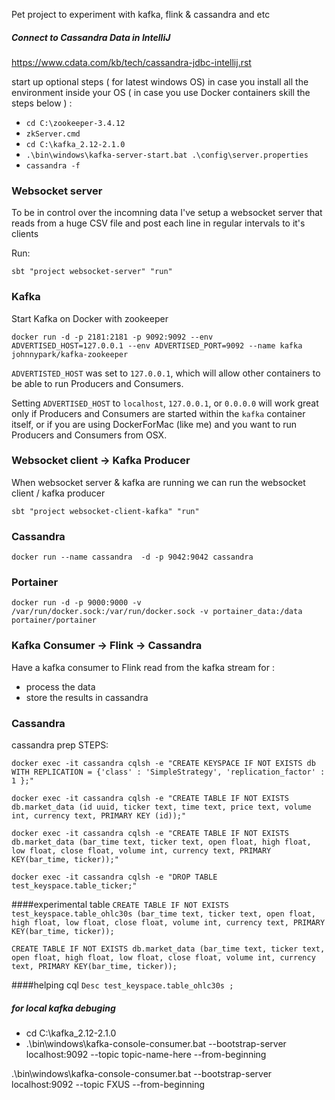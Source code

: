 Pet project to experiment with kafka, flink & cassandra and etc 

##### Connect to Cassandra Data in IntelliJ
https://www.cdata.com/kb/tech/cassandra-jdbc-intellij.rst

 start up optional steps ( for latest windows OS) in case you install all the environment inside 
 your OS ( in case you use Docker containers skill the steps below ) : 
 - `cd C:\zookeeper-3.4.12`
 - `zkServer.cmd`
 - `cd C:\kafka_2.12-2.1.0`
 - `.\bin\windows\kafka-server-start.bat .\config\server.properties`
 - `cassandra -f`

### Websocket server

To be in control over the incomning data I've setup a websocket server that reads from a huge CSV file and post each line in regular intervals to it's clients

Run:

`sbt "project websocket-server" "run"`

### Kafka 

Start Kafka on Docker with zookeeper

`docker run -d -p 2181:2181 -p 9092:9092 --env ADVERTISED_HOST=127.0.0.1 --env ADVERTISED_PORT=9092 --name kafka johnnypark/kafka-zookeeper`

`ADVERTISTED_HOST` was set to `127.0.0.1`, which will allow other containers to be able to run Producers and Consumers.

Setting `ADVERTISED_HOST` to `localhost`, `127.0.0.1`, or `0.0.0.0` will work great only if Producers and Consumers are started within the `kafka` container itself, or if you are using DockerForMac (like me) and you want to run Producers and Consumers from OSX.


### Websocket client -> Kafka Producer

When websocket server & kafka are running we can run the websocket client / kafka producer


`sbt "project websocket-client-kafka" "run"`

### Cassandra

`docker run --name cassandra  -d -p 9042:9042 cassandra
`
### Portainer

`docker run -d -p 9000:9000 -v /var/run/docker.sock:/var/run/docker.sock -v portainer_data:/data portainer/portainer
`

### Kafka Consumer -> Flink -> Cassandra

Have a kafka consumer to Flink read from the kafka stream for :  
- process the data
- store the results in cassandra

### Cassandra 

 cassandra prep STEPS:
 
 `docker exec -it cassandra cqlsh -e "CREATE KEYSPACE IF NOT EXISTS db WITH
 REPLICATION = {'class' : 'SimpleStrategy', 'replication_factor' : 1 };"`
 
 `docker exec -it cassandra cqlsh -e "CREATE TABLE IF NOT EXISTS db.market_data (id uuid, ticker text, time text,
 price text, volume int, currency text, PRIMARY KEY (id));"`

 `docker exec -it cassandra cqlsh -e "CREATE TABLE IF NOT EXISTS  db.market_data (bar_time text, ticker text, open float, high float, low float, close float, volume int, currency text, PRIMARY KEY(bar_time, ticker));"`
 

 `docker exec -it cassandra cqlsh -e "DROP TABLE test_keyspace.table_ticker;"`


####experimental table 
 `CREATE TABLE IF NOT EXISTS test_keyspace.table_ohlc30s (bar_time text, ticker text, open float, 
 high float, low float, close float, volume int, currency text, PRIMARY KEY(bar_time, ticker));`
 
 `CREATE TABLE IF NOT EXISTS db.market_data (bar_time text, ticker text, open float, high float, low float, close float, volume int, currency text, PRIMARY KEY(bar_time, ticker));`

####helping cql 
`Desc test_keyspace.table_ohlc30s ;`


##### for local kafka debuging 
- cd C:\kafka_2.12-2.1.0
- .\bin\windows\kafka-console-consumer.bat --bootstrap-server localhost:9092 --topic 
topic-name-here --from-beginning

 .\bin\windows\kafka-console-consumer.bat --bootstrap-server localhost:9092 --topic FXUS --from-beginning


